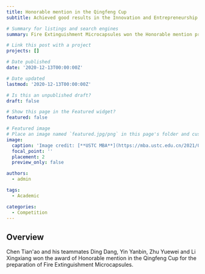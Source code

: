 ```yaml
---
title: Honorable mention in the Qingfeng Cup 
subtitle: Achieved good results in the Innovation and Entrepreneurship Competition of University of Science and Technology of China

# Summary for listings and search engines
summary: Fire Extinguishment Microcapsules won the Honorable mention prize in the Qingfeng Cup, the Innovation and Entrepreneurship Competition of University of Science and Technology of China.

# Link this post with a project
projects: []

# Date published
date: '2020-12-13T00:00:00Z'

# Date updated
lastmod: '2020-12-13T00:00:00Z'

# Is this an unpublished draft?
draft: false

# Show this page in the Featured widget?
featured: false

# Featured image
# Place an image named `featured.jpg/png` in this page's folder and customize its options here.
image:
  caption: 'Image credit: [**USTC MBA**](https://mba.ustc.edu.cn/2021/0304/c20842a475321/page.htm)'
  focal_point: ''
  placement: 2
  preview_only: false

authors:
  - admin

tags:
  - Academic

categories:
  - Competition
---
```


## Overview
  Chen Tian'ao and his teammates Ding Dang, Yin Yanbin, Zhu Yuewei and Li Xingxiang won the award of Honorable mention in the Qingfeng Cup for the preparation of Fire Extinguishment Microcapsules.

